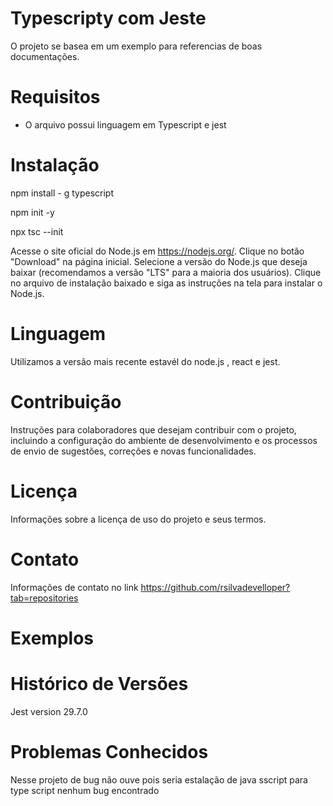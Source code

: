 # Typescripty com Jeste
O projeto se basea em um exemplo para referencias de boas documentações.

# Requisitos

- O arquivo possui linguagem em Typescript e jest

# Instalação

npm install - g typescript

npm init -y

npx tsc --init

Acesse o site oficial do Node.js em https://nodejs.org/.
Clique no botão "Download" na página inicial.
Selecione a versão do Node.js que deseja baixar (recomendamos a versão "LTS" para a maioria dos usuários).
Clique no arquivo de instalação baixado e siga as instruções na tela para instalar o Node.js.

# Linguagem
Utilizamos a versão mais recente estavél do node.js , react e jest.

# Contribuição
Instruções para colaboradores que desejam contribuir com o projeto, incluindo a configuração do ambiente de desenvolvimento e os processos de envio de sugestões, correções e novas funcionalidades.

# Licença

Informações sobre a licença de uso do projeto e seus termos.

# Contato

Informações de contato no link https://github.com/rsilvadevelloper?tab=repositories

# Exemplos

# Histórico de Versões

Jest version 29.7.0


# Problemas Conhecidos

Nesse projeto de bug não ouve pois seria estalação de java sscript para type script nenhum bug encontrado
